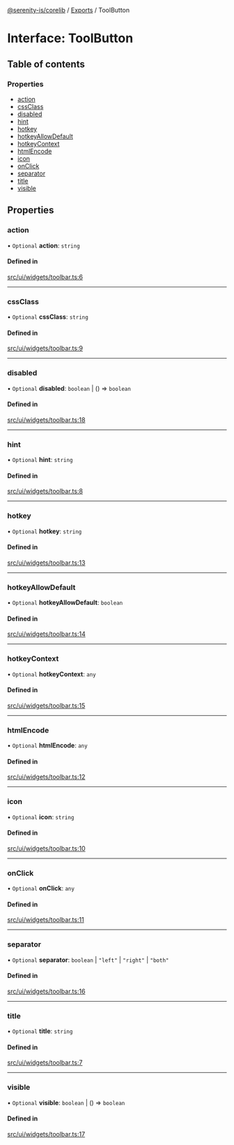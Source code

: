[@serenity-is/corelib](../README.md) / [Exports](../modules.md) / ToolButton

# Interface: ToolButton

## Table of contents

### Properties

- [action](ToolButton.md#action)
- [cssClass](ToolButton.md#cssclass)
- [disabled](ToolButton.md#disabled)
- [hint](ToolButton.md#hint)
- [hotkey](ToolButton.md#hotkey)
- [hotkeyAllowDefault](ToolButton.md#hotkeyallowdefault)
- [hotkeyContext](ToolButton.md#hotkeycontext)
- [htmlEncode](ToolButton.md#htmlencode)
- [icon](ToolButton.md#icon)
- [onClick](ToolButton.md#onclick)
- [separator](ToolButton.md#separator)
- [title](ToolButton.md#title)
- [visible](ToolButton.md#visible)

## Properties

### action

• `Optional` **action**: `string`

#### Defined in

[src/ui/widgets/toolbar.ts:6](https://github.com/serenity-is/serenity/blob/master/packages/corelib/src/ui/widgets/toolbar.ts#L6)

___

### cssClass

• `Optional` **cssClass**: `string`

#### Defined in

[src/ui/widgets/toolbar.ts:9](https://github.com/serenity-is/serenity/blob/master/packages/corelib/src/ui/widgets/toolbar.ts#L9)

___

### disabled

• `Optional` **disabled**: `boolean` \| () => `boolean`

#### Defined in

[src/ui/widgets/toolbar.ts:18](https://github.com/serenity-is/serenity/blob/master/packages/corelib/src/ui/widgets/toolbar.ts#L18)

___

### hint

• `Optional` **hint**: `string`

#### Defined in

[src/ui/widgets/toolbar.ts:8](https://github.com/serenity-is/serenity/blob/master/packages/corelib/src/ui/widgets/toolbar.ts#L8)

___

### hotkey

• `Optional` **hotkey**: `string`

#### Defined in

[src/ui/widgets/toolbar.ts:13](https://github.com/serenity-is/serenity/blob/master/packages/corelib/src/ui/widgets/toolbar.ts#L13)

___

### hotkeyAllowDefault

• `Optional` **hotkeyAllowDefault**: `boolean`

#### Defined in

[src/ui/widgets/toolbar.ts:14](https://github.com/serenity-is/serenity/blob/master/packages/corelib/src/ui/widgets/toolbar.ts#L14)

___

### hotkeyContext

• `Optional` **hotkeyContext**: `any`

#### Defined in

[src/ui/widgets/toolbar.ts:15](https://github.com/serenity-is/serenity/blob/master/packages/corelib/src/ui/widgets/toolbar.ts#L15)

___

### htmlEncode

• `Optional` **htmlEncode**: `any`

#### Defined in

[src/ui/widgets/toolbar.ts:12](https://github.com/serenity-is/serenity/blob/master/packages/corelib/src/ui/widgets/toolbar.ts#L12)

___

### icon

• `Optional` **icon**: `string`

#### Defined in

[src/ui/widgets/toolbar.ts:10](https://github.com/serenity-is/serenity/blob/master/packages/corelib/src/ui/widgets/toolbar.ts#L10)

___

### onClick

• `Optional` **onClick**: `any`

#### Defined in

[src/ui/widgets/toolbar.ts:11](https://github.com/serenity-is/serenity/blob/master/packages/corelib/src/ui/widgets/toolbar.ts#L11)

___

### separator

• `Optional` **separator**: `boolean` \| ``"left"`` \| ``"right"`` \| ``"both"``

#### Defined in

[src/ui/widgets/toolbar.ts:16](https://github.com/serenity-is/serenity/blob/master/packages/corelib/src/ui/widgets/toolbar.ts#L16)

___

### title

• `Optional` **title**: `string`

#### Defined in

[src/ui/widgets/toolbar.ts:7](https://github.com/serenity-is/serenity/blob/master/packages/corelib/src/ui/widgets/toolbar.ts#L7)

___

### visible

• `Optional` **visible**: `boolean` \| () => `boolean`

#### Defined in

[src/ui/widgets/toolbar.ts:17](https://github.com/serenity-is/serenity/blob/master/packages/corelib/src/ui/widgets/toolbar.ts#L17)
